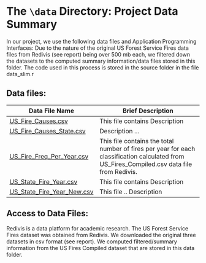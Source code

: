# The `\data` Directory: Project Data Summary 

In our project, we use the following data files and Application Programming Interfaces:
Due to the nature of the original US Forest Service Fires data files from Redivis (see report) being over 500 mb each, we filtered down the datasets to the computed summary information/data files stored in this folder. The code used in this process is stored in the source folder in the file data_slim.r

## Data files:
|Data File Name | Brief Description|
|---------------| -----------------|
|[US_Fire_Causes.csv](./US_Fire_Causes.csv) | This file contains Description
|[US_Fire_Causes_State.csv](./US_Fire_Causes_State.csv) | Description ... 
|[US_Fire_Freq_Per_Year.csv](./US_Fire_Freq_Per_Year.csv) | This file contains the total number of fires per year for each classification calculated from US_Fires_Compiled.csv data file from Redivis.
|[US_State_Fire_Year.csv](./US_State_Fire_Year.csv) | This file contains Description
|[US_State_Fire_Year_New.csv](./US_State_Fire_Year_New.csv) | This file .. Description


## Access to Data Files:
Redivis is a data platform for academic research. The US Forest Service Fires dataset was obtained from Redivis. We downloaded the original three datasets in csv format (see report). We computed filtered/summary information from the US Fires Compiled dataset that are stored in this data folder.



